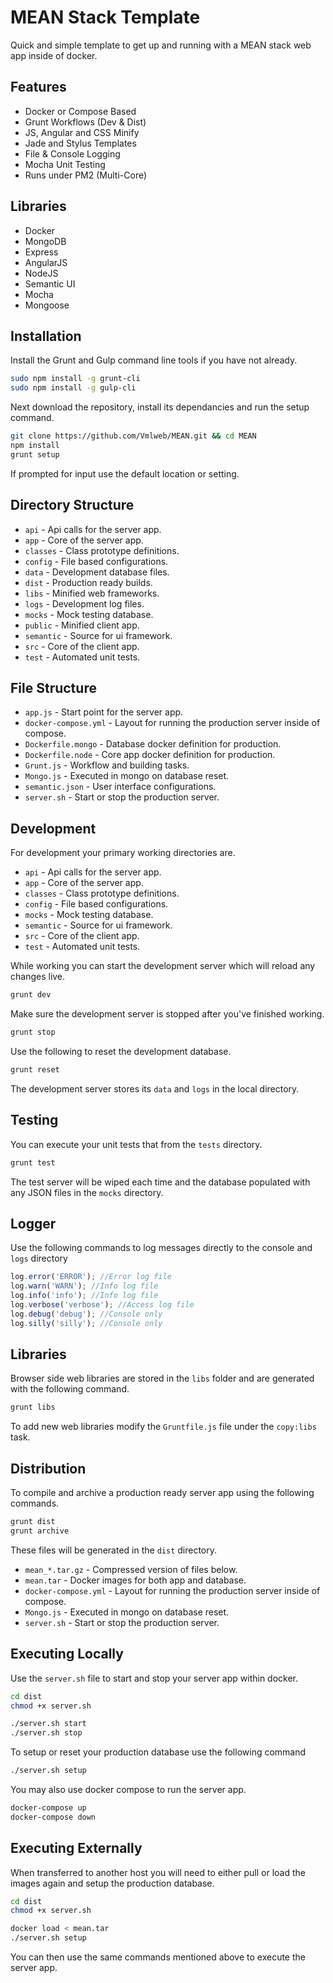 # MEAN Stack Template

Quick and simple template to get up and running with a MEAN stack web app inside of docker.

## Features

  * Docker or Compose Based
  * Grunt Workflows (Dev & Dist)
  * JS, Angular and CSS Minify
  * Jade and Stylus Templates
  * File & Console Logging
  * Mocha Unit Testing
  * Runs under PM2 (Multi-Core)
  
## Libraries

  * Docker
  * MongoDB
  * Express
  * AngularJS
  * NodeJS
  * Semantic UI
  * Mocha
  * Mongoose

## Installation

Install the Grunt and Gulp command line tools if you have not already.

```bash
sudo npm install -g grunt-cli
sudo npm install -g gulp-cli
```

Next download the repository, install its dependancies and run the setup command.

```bash
git clone https://github.com/Vmlweb/MEAN.git && cd MEAN
npm install
grunt setup
```

If prompted for input use the default location or setting.

## Directory Structure

- `api` - Api calls for the server app.
- `app` - Core of the server app.
- `classes` - Class prototype definitions.
- `config` - File based configurations.
- `data` - Development database files.
- `dist` - Production ready builds.
- `libs` - Minified web frameworks.
- `logs` - Development log files.
- `mocks` - Mock testing database.
- `public` - Minified client app.
- `semantic` - Source for ui framework.
- `src` - Core of the client app.
- `test` - Automated unit tests.

## File Structure

- `app.js` - Start point for the server app.
- `docker-compose.yml` - Layout for running the production server inside of compose.
- `Dockerfile.mongo` - Database docker definition for production.
- `Dockerfile.node` - Core app docker definition for production.
- `Grunt.js` - Workflow and building tasks.
- `Mongo.js` - Executed in mongo on database reset.
- `semantic.json` - User interface configurations.
- `server.sh` - Start or stop the production server.

## Development

For development your primary working directories are.

- `api` - Api calls for the server app.
- `app` - Core of the server app.
- `classes` - Class prototype definitions.
- `config` - File based configurations.
- `mocks` - Mock testing database.
- `semantic` - Source for ui framework.
- `src` - Core of the client app.
- `test` - Automated unit tests.

While working you can start the development server which will reload any changes live.

```bash
grunt dev
```

Make sure the development server is stopped after you've finished working.

```bash
grunt stop
```

Use the following to reset the development database.

```bash
grunt reset
```

The development server stores its `data` and `logs` in the local directory.

## Testing

You can execute your unit tests that from the `tests` directory.

```bash
grunt test
```

The test server will be wiped each time and the database populated with any JSON files in the `mocks` directory.

## Logger

Use the following commands to log messages directly to the console and `logs` directory

```javascript
log.error('ERROR'); //Error log file
log.warn('WARN'); //Info log file
log.info('info'); //Info log file
log.verbose('verbose'); //Access log file
log.debug('debug'); //Console only
log.silly('silly'); //Console only
```

## Libraries

Browser side web libraries are stored in the `libs` folder and are generated with the following command.

```bash
grunt libs
```

To add new web libraries modify the `Gruntfile.js` file under the `copy:libs` task.

## Distribution

To compile and archive a production ready server app using the following commands.

```bash
grunt dist
grunt archive
```

These files will be generated in the `dist` directory.

- `mean_*.tar.gz` - Compressed version of files below.
- `mean.tar` - Docker images for both app and database.
- `docker-compose.yml` - Layout for running the production server inside of compose.
- `Mongo.js` - Executed in mongo on database reset.
- `server.sh` - Start or stop the production server.

## Executing Locally

Use the `server.sh` file to start and stop your server app within docker.

```bash
cd dist
chmod +x server.sh

./server.sh start
./server.sh stop
```

To setup or reset your production database use the following command

```bash
./server.sh setup
```

You may also use docker compose to run the server app.

```bash
docker-compose up
docker-compose down
```

## Executing Externally

When transferred to another host you will need to either pull or load the images again and setup the production database.

```bash
cd dist
chmod +x server.sh

docker load < mean.tar
./server.sh setup
```

You can then use the same commands mentioned above to execute the server app.